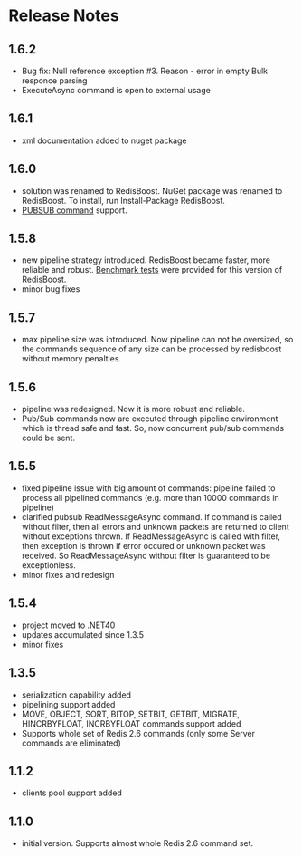 Release Notes
==============
1.6.2
--------------
- Bug fix: Null reference exception #3. Reason - error in empty Bulk responce parsing
- ExecuteAsync command is open to external usage

1.6.1
--------------
- xml documentation added to nuget package

1.6.0
--------------
- solution was renamed to RedisBoost. NuGet package was renamed to RedisBoost. 
To install, run Install-Package RedisBoost.
- [PUBSUB command](http://redis.io/commands/pubsub) support.

1.5.8
--------------
- new pipeline strategy introduced. RedisBoost became faster, more reliable and robust. 
[Benchmark tests](https://github.com/andrew-bn/RedisBoost/wiki/Benchmark) were provided for this version of RedisBoost.
- minor bug fixes

1.5.7
--------------
- max pipeline size was introduced. Now pipeline can not be oversized, 
so the commands sequence of any size can be processed by redisboost without memory penalties.

1.5.6
--------------
- pipeline was redesigned. Now it is more robust and reliable.
- Pub/Sub commands now are executed through pipeline environment which is thread safe and fast. 
So, now concurrent pub/sub commands could be sent.

1.5.5
--------------
- fixed pipeline issue with big amount of commands: pipeline failed to process all pipelined commands 
(e.g. more than 10000 commands in pipeline)
- clarified pubsub ReadMessageAsync command. If command is called without filter, then all errors and unknown packets are 
returned to client without exceptions thrown. If ReadMessageAsync is called with filter, then exception is thrown if
error occured or unknown packet was received. So ReadMessageAsync without filter is guaranteed to be exceptionless.
- minor fixes and redesign

1.5.4
--------------
- project moved to .NET40
- updates accumulated since 1.3.5
- minor fixes

1.3.5
--------------
- serialization capability added
- pipelining support added
- MOVE, OBJECT, SORT, BITOP, SETBIT, GETBIT, MIGRATE, HINCRBYFLOAT, INCRBYFLOAT commands support added
- Supports whole set of Redis 2.6 commands (only some Server commands are eliminated)

1.1.2
--------------
- clients pool support added

1.1.0
--------------
- initial version. Supports almost whole Redis 2.6 command set.



